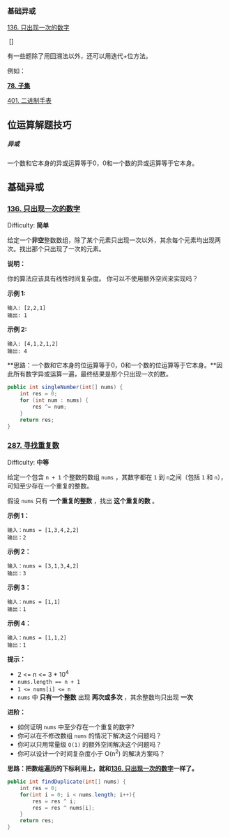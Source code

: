 ### 基础异或

[136. 只出现一次的数字](#136-只出现一次的数字)

​	[]

有一些题除了用回溯法以外，还可以用迭代+位方法。

例如：

**[78. 子集](./回溯法.md/#78-子集)**

[401. 二进制手表](https://leetcode-cn.com/problems/binary-watch/) 



## 位运算解题技巧

##### 异或

一个数和它本身的异或运算等于0，0和一个数的异或运算等于它本身。



## 基础异或

### [136. 只出现一次的数字](https://leetcode-cn.com/problems/single-number/)

Difficulty: **简单**


给定一个**非空**整数数组，除了某个元素只出现一次以外，其余每个元素均出现两次。找出那个只出现了一次的元素。

**说明：**

你的算法应该具有线性时间复杂度。 你可以不使用额外空间来实现吗？

**示例 1:**

```
输入: [2,2,1]
输出: 1
```

**示例 2:**

```
输入: [4,1,2,1,2]
输出: 4
```

**思路：一个数和它本身的位运算等于0，0和一个数的位运算等于它本身。**因此所有数字异或运算一遍，最终结果是那个只出现一次的数。

```java
public int singleNumber(int[] nums) {
    int res = 0;
    for (int num : nums) {
        res ^= num;
    }
    return res;
}
```

### [287\. 寻找重复数](https://leetcode-cn.com/problems/find-the-duplicate-number/)

Difficulty: **中等**


给定一个包含 `n + 1` 个整数的数组 `nums` ，其数字都在 `1` 到 `n`之间（包括 `1` 和 `n`），可知至少存在一个重复的整数。

假设 `nums` 只有 **一个重复的整数** ，找出 **这个重复的数** 。

**示例 1：**

```
输入：nums = [1,3,4,2,2]
输出：2
```

**示例 2：**

```
输入：nums = [3,1,3,4,2]
输出：3
```

**示例 3：**

```
输入：nums = [1,1]
输出：1
```

**示例 4：**

```
输入：nums = [1,1,2]
输出：1
```

**提示：**

*   2 <= n <= 3 * 10<sup>4</sup>
*   `nums.length == n + 1`
*   `1 <= nums[i] <= n`
*   `nums` 中 **只有一个整数** 出现 **两次或多次** ，其余整数均只出现 **一次**

**进阶：**

*   如何证明 `nums` 中至少存在一个重复的数字?
*   你可以在不修改数组 `nums` 的情况下解决这个问题吗？
*   你可以只用常量级 `O(1)` 的额外空间解决这个问题吗？
*   你可以设计一个时间复杂度小于 O(n<sup>2</sup>) 的解决方案吗？

**思路：把数组遍历的下标利用上，就和[136. 只出现一次的数字](#136-只出现一次的数字)一样了。**

```java
public int findDuplicate(int[] nums) {
    int res = 0;
    for(int i = 0; i < nums.length; i++){
        res = res ^ i;
        res = res ^ nums[i];
    }
    return res;
}
```